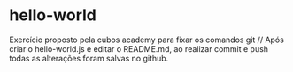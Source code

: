 # hello-world
Exercício proposto pela cubos academy para fixar os comandos git
//
Após criar o hello-world.js e editar o README.md, ao realizar commit e push todas as alterações foram salvas no github.